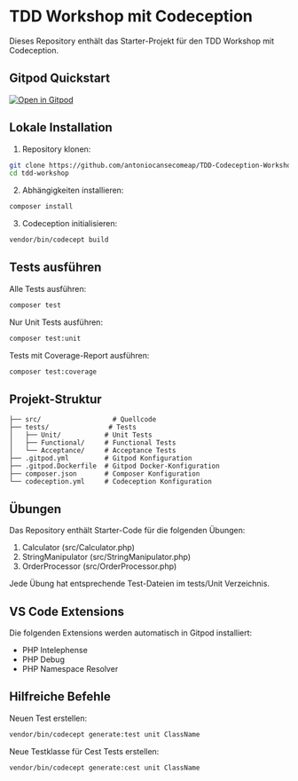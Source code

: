 # TDD Workshop mit Codeception

Dieses Repository enthält das Starter-Projekt für den TDD Workshop mit Codeception.

## Gitpod Quickstart

[![Open in Gitpod](https://gitpod.io/button/open-in-gitpod.svg)](https://gitpod.io/#https://github.com/antoniocansecomeap/TDD-Codeception-Workshop)

## Lokale Installation

1. Repository klonen:
```bash
git clone https://github.com/antoniocansecomeap/TDD-Codeception-Workshop.git
cd tdd-workshop
```
2. Abhängigkeiten installieren:
```bash
composer install
```

3. Codeception initialisieren:
```bash
vendor/bin/codecept build
```

## Tests ausführen

Alle Tests ausführen:
```bash
composer test
```

Nur Unit Tests ausführen:
```bash
composer test:unit
```

Tests mit Coverage-Report ausführen:
```bash
composer test:coverage
```

## Projekt-Struktur

```
├── src/                  # Quellcode
├── tests/               # Tests
│   ├── Unit/           # Unit Tests
│   ├── Functional/     # Functional Tests
│   └── Acceptance/     # Acceptance Tests
├── .gitpod.yml         # Gitpod Konfiguration
├── .gitpod.Dockerfile  # Gitpod Docker-Konfiguration
├── composer.json       # Composer Konfiguration
└── codeception.yml     # Codeception Konfiguration
```

## Übungen

Das Repository enthält Starter-Code für die folgenden Übungen:

1. Calculator (src/Calculator.php)
2. StringManipulator (src/StringManipulator.php)
3. OrderProcessor (src/OrderProcessor.php)

Jede Übung hat entsprechende Test-Dateien im tests/Unit Verzeichnis.

## VS Code Extensions

Die folgenden Extensions werden automatisch in Gitpod installiert:

- PHP Intelephense
- PHP Debug
- PHP Namespace Resolver

## Hilfreiche Befehle

Neuen Test erstellen:
```bash
vendor/bin/codecept generate:test unit ClassName
```

Neue Testklasse für Cest Tests erstellen:
```bash
vendor/bin/codecept generate:cest unit ClassName
```